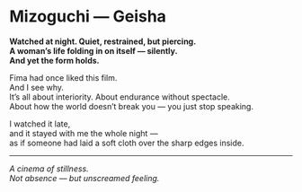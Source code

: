 # Mizoguchi — Geisha

**Watched at night. Quiet, restrained, but piercing.  
A woman’s life folding in on itself — silently.  
And yet the form holds.**

Fima had once liked this film.  
And I see why.  
It’s all about interiority. About endurance without spectacle.  
About how the world doesn’t break you — you just stop speaking.

I watched it late,  
and it stayed with me the whole night —  
as if someone had laid a soft cloth over the sharp edges inside.

---

*A cinema of stillness.  
Not absence — but unscreamed feeling.*


